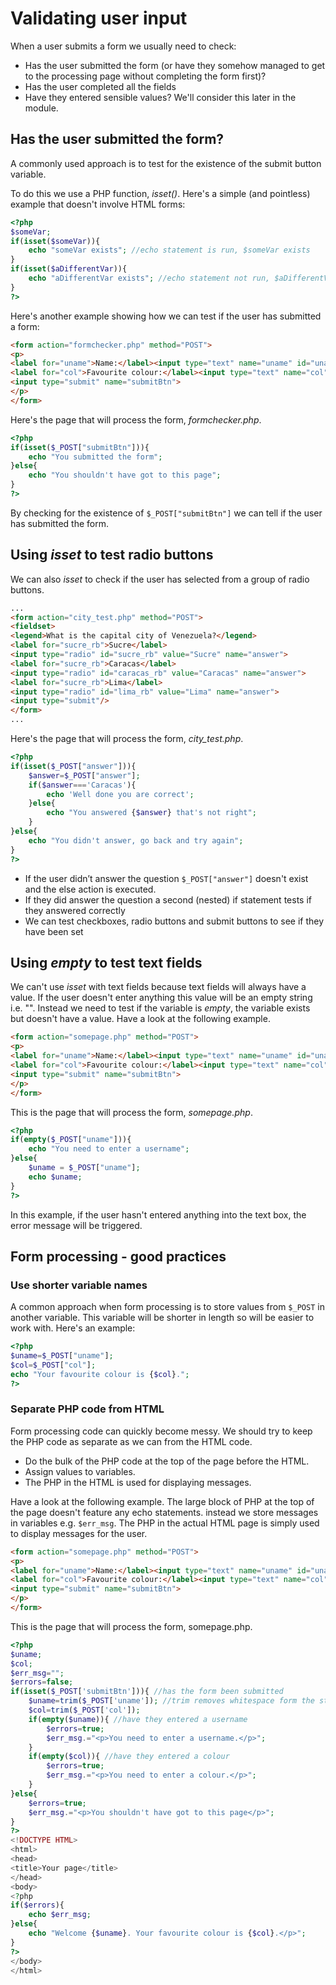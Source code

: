 # Validating user input
When a user submits a form we usually need to check:
* Has the user submitted the form (or have they somehow managed to get to the processing page without completing the form first)?
* Has the user completed all the fields
* Have they entered sensible values? We'll consider this later in the module.

## Has the user submitted the form?
A commonly used approach is to test for the existence of the submit button variable.

To do this we use a PHP function, *isset()*. Here's a simple (and pointless) example that doesn't involve HTML forms:

```php
<?php
$someVar;
if(isset($someVar)){
    echo "someVar exists"; //echo statement is run, $someVar exists
}
if(isset($aDifferentVar)){
    echo "aDifferentVar exists"; //echo statement not run, $aDifferentVar doesn't exist
}
?>
```

Here's another example showing how we can test if the user has submitted a form:

```html
<form action="formchecker.php" method="POST">
<p>
<label for="uname">Name:</label><input type="text" name="uname" id="uname">
<label for="col">Favourite colour:</label><input type="text" name="col" id="col">
<input type="submit" name="submitBtn">
</p>
</form>

```
Here's the page that will process the form, *formchecker.php*.
```php
<?php
if(isset($_POST["submitBtn"])){
    echo "You submitted the form";
}else{
    echo "You shouldn't have got to this page";
}
?>
```
By checking for the existence of ```$_POST["submitBtn"]``` we can tell if the user has submitted the form.

## Using *isset* to test radio buttons
We can also *isset* to check if the user has selected from a group of radio buttons.

```html
...
<form action="city_test.php" method="POST">
<fieldset>
<legend>What is the capital city of Venezuela?</legend>
<label for="sucre_rb">Sucre</label>
<input type="radio" id="sucre_rb" value="Sucre" name="answer">
<label for="sucre_rb">Caracas</label>
<input type="radio" id="caracas_rb" value="Caracas" name="answer">
<label for="sucre_rb">Lima</label>
<input type="radio" id="lima_rb" value="Lima" name="answer">
<input type="submit"/>
</form>
...
```

Here's the page that will process the form, *city_test.php*.

```php
<?php
if(isset($_POST["answer"])){
    $answer=$_POST["answer"];
    if($answer==='Caracas'){
        echo 'Well done you are correct';
    }else{
        echo "You answered {$answer} that's not right";
    }
}else{
    echo "You didn't answer, go back and try again";
}
?>
```

* If the user didn’t answer the question ```$_POST["answer"]``` doesn't exist and the else action is executed.
* If they did answer the question a second (nested) if statement tests if they answered correctly
* We can test checkboxes, radio buttons and submit buttons to see if they have been set


## Using *empty* to test text fields
We can't use *isset* with text fields because text fields will always have a value. If the user doesn't enter anything this value will be an empty string i.e. "". Instead we need to test if the variable is *empty*, the variable exists but doesn't have a value. Have a look at the following example.

```html
<form action="somepage.php" method="POST">
<p>
<label for="uname">Name:</label><input type="text" name="uname" id="uname">
<label for="col">Favourite colour:</label><input type="text" name="col" id="col">
<input type="submit" name="submitBtn">
</p>
</form>
```

This is the page that will process the form, *somepage.php*.
```php
<?php
if(empty($_POST["uname"])){
    echo "You need to enter a username";
}else{
    $uname = $_POST["uname"];
    echo $uname;
}
?>

```

In this example, if the user hasn't entered anything into the text box, the error message will be triggered.

## Form processing - good practices

### Use shorter variable names
A common approach when form processing is to store values from ```$_POST``` in another variable. This variable will be shorter in length so will be easier to work with. Here's an example:
```php
<?php
$uname=$_POST["uname"];
$col=$_POST["col"];
echo "Your favourite colour is {$col}.";
?>
```

### Separate PHP code from HTML
Form processing code can quickly become messy. We should try to keep the PHP code as separate as we can from the HTML code.
* Do the bulk of the PHP code at the top of the page before the HTML.
* Assign values to variables.
* The PHP in the HTML is used for displaying messages.

Have a look at the following example. The large block of PHP at the top of the page doesn't feature any echo statements. instead we store messages in variables e.g. ```$err_msg```. The PHP in the actual HTML page is simply used to display messages for the user.

```html
<form action="somepage.php" method="POST">
<p>
<label for="uname">Name:</label><input type="text" name="uname" id="uname">
<label for="col">Favourite colour:</label><input type="text" name="col" id="col">
<input type="submit" name="submitBtn">
</p>
</form>
```

This is the page that will process the form, somepage.php.

```php
<?php
$uname;
$col;
$err_msg="";
$errors=false;
if(isset($_POST['submitBtn'])){ //has the form been submitted
    $uname=trim($_POST['uname']); //trim removes whitespace form the start and end of a string
    $col=trim($_POST['col']);
    if(empty($uname)){ //have they entered a username
        $errors=true;
        $err_msg.="<p>You need to enter a username.</p>";
    }
    if(empty($col)){ //have they entered a colour
        $errors=true;
        $err_msg.="<p>You need to enter a colour.</p>";
    }
}else{
    $errors=true;
    $err_msg.="<p>You shouldn't have got to this page</p>";
}   
?>
<!DOCTYPE HTML>
<html>
<head>
<title>Your page</title>
</head>
<body>
<?php
if($errors){
    echo $err_msg;
}else{
    echo "Welcome {$uname}. Your favourite colour is {$col}.</p>";
}
?>
</body>
</html>
```
